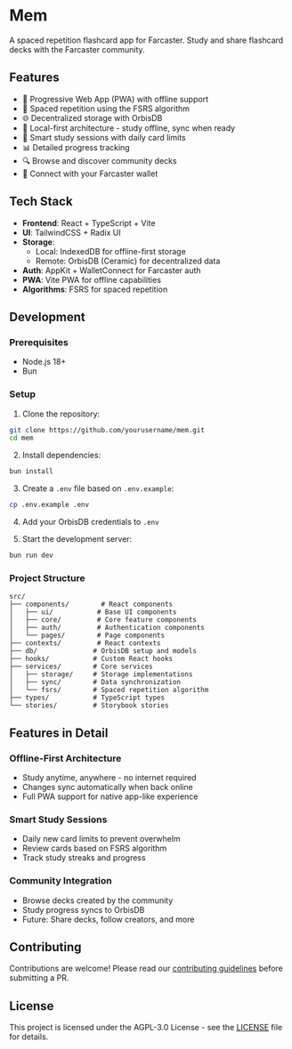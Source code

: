 # Mem

A spaced repetition flashcard app for Farcaster. Study and share flashcard decks with the Farcaster community.

## Features

- 📱 Progressive Web App (PWA) with offline support
- 🔄 Spaced repetition using the FSRS algorithm
- 🌐 Decentralized storage with OrbisDB
- 💾 Local-first architecture - study offline, sync when ready
- 🎯 Smart study sessions with daily card limits
- 📊 Detailed progress tracking
- 🔍 Browse and discover community decks
- 🔐 Connect with your Farcaster wallet

## Tech Stack

- **Frontend**: React + TypeScript + Vite
- **UI**: TailwindCSS + Radix UI
- **Storage**: 
  - Local: IndexedDB for offline-first storage
  - Remote: OrbisDB (Ceramic) for decentralized data
- **Auth**: AppKit + WalletConnect for Farcaster auth
- **PWA**: Vite PWA for offline capabilities
- **Algorithms**: FSRS for spaced repetition

## Development

### Prerequisites

- Node.js 18+
- Bun

### Setup

1. Clone the repository:
```bash
git clone https://github.com/yourusername/mem.git
cd mem
```

2. Install dependencies:
```bash
bun install
```

3. Create a `.env` file based on `.env.example`:
```bash
cp .env.example .env
```

4. Add your OrbisDB credentials to `.env`

5. Start the development server:
```bash
bun run dev
```

### Project Structure

```
src/
├── components/        # React components
│   ├── ui/           # Base UI components
│   ├── core/         # Core feature components
│   ├── auth/         # Authentication components
│   └── pages/        # Page components
├── contexts/         # React contexts
├── db/              # OrbisDB setup and models
├── hooks/           # Custom React hooks
├── services/        # Core services
│   ├── storage/     # Storage implementations
│   ├── sync/        # Data synchronization
│   └── fsrs/        # Spaced repetition algorithm
├── types/           # TypeScript types
└── stories/         # Storybook stories
```

## Features in Detail

### Offline-First Architecture
- Study anytime, anywhere - no internet required
- Changes sync automatically when back online
- Full PWA support for native app-like experience

### Smart Study Sessions
- Daily new card limits to prevent overwhelm
- Review cards based on FSRS algorithm
- Track study streaks and progress

### Community Integration
- Browse decks created by the community
- Study progress syncs to OrbisDB
- Future: Share decks, follow creators, and more

## Contributing

Contributions are welcome! Please read our [contributing guidelines](CONTRIBUTING.md) before submitting a PR.

## License

This project is licensed under the AGPL-3.0 License - see the [LICENSE](LICENSE) file for details.
